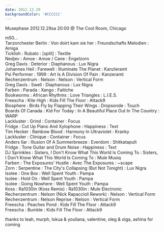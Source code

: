```yaml
---
date: 2012.12.29
backgroundColor: '#CCCCCC'
---
```


Musephase 2012.12.29sa 20:00 @ The Cool Room, Chicago  

m50...  
Tanzorchester Berlin : Von doirt kam sie her : Freundschafts Melodien : Amiga  
Ticklish : Rubato : \[split\] : Textile  
Nedjev : Amoe : Amoe / Cane : Engelzorn  
Greg Davis : Deterior : Diaphanous : Lux Nigra  
Johannes Heil : Farewell : Illuminate The Planet : Kanzleramt  
Psi Performer : 1999 : Art Is A Division Of Pain : Kanzeramt  
Rechenzentrum : Nelson : Nelson : Vertical Form  
Greg Davis : Swell : Diaphanous : Lux Nigra  
Farben : Parada : Xango : Faitiche  
Bookworms : African Rhythms : Love Triangles : L.I.E.S.  
Freescha : Kite High : Kids Fill The Floor : Attack9  
Biosphere : Birds Fly by Flapping Their Wings : Dropsonde : Touch  
Boards Of Canada : Kid For Today : In A Beautiful Place Out In The Country : WARP  
Lackluster : Grind : Container : Focus  
Fridge : Cut Up Piano And Xylophone : Happiness : Text  
Tim Hecker : Rainbow Blood : Harmony In Ultraviolet : Kranky  
Lackluster : Clinique : Container : Focus  
Anders Ilar : Illusion Of A Summerbreeze : Everdom : Shitkatapult  
Fridge : Tone Guitar and Drum Noise : Happiness : Text  
DJ Sprinkles : Sisters, I Don't Know What This World Is Coming To : Sisters, I Don't Know What This World Is Coming To : Mule Musiq  
Farben : The Exposures' Hustle : Avec The Exposures : ~scape  
Zorn : Serpentine : The City's Collapsing (But Not Tonight) : Lux Nigra  
Isolee : One Box : Well Spent Youth : Pampa  
Isolee : Hold On : Well Spent Youth : Pampa  
Isolee : Going Nowhere : Well Spent Youth : Pampa  
Koss : Ra1030in (Koss Remix) : Ra1030in : Mule Electronic  
Rechenzentrum : Nelson (Nick Rapaccioli Rework) : Nelson : Vertical Form  
Rechenzentrum : Nelson Reprise : Nelson : Vertical Form  
Freescha : Peaches Pond : Kids Fill The Floor : Attack9  
Freescha : Bumble : Kids Fill The Floor : Attack9  

thanks to leah, murph, lokua & youliana, valentine, oleg & olga, ashina for coming